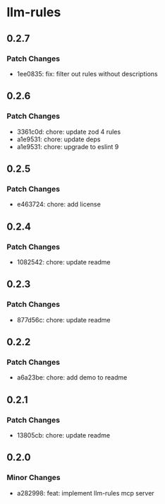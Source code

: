 # llm-rules

## 0.2.7

### Patch Changes

- 1ee0835: fix: filter out rules without descriptions

## 0.2.6

### Patch Changes

- 3361c0d: chore: update zod 4 rules
- a1e9531: chore: update deps
- a1e9531: chore: upgrade to eslint 9

## 0.2.5

### Patch Changes

- e463724: chore: add license

## 0.2.4

### Patch Changes

- 1082542: chore: update readme

## 0.2.3

### Patch Changes

- 877d56c: chore: update readme

## 0.2.2

### Patch Changes

- a6a23be: chore: add demo to readme

## 0.2.1

### Patch Changes

- 13805cb: chore: update readme

## 0.2.0

### Minor Changes

- a282998: feat: implement llm-rules mcp server
